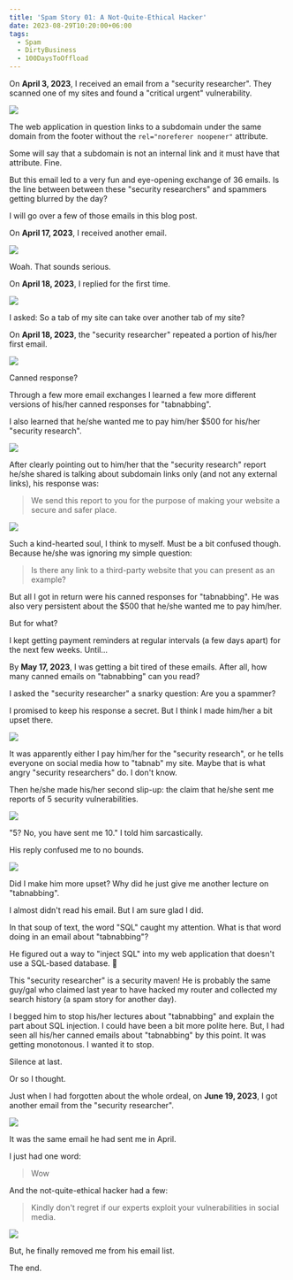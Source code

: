 ```yaml
---
title: 'Spam Story 01: A Not-Quite-Ethical Hacker'
date: 2023-08-29T10:20:00+06:00
tags:
  - Spam
  - DirtyBusiness
  - 100DaysToOffload
---
```


On **April 3, 2023**, I received an email from a "security researcher". They scanned one of my sites and found a "critical urgent" vulnerability.

![](screen01.png)

The web application in question links to a subdomain under the same domain from the footer without the `rel="noreferer noopener"` attribute.

Some will say that a subdomain is not an internal link and it must have that attribute. Fine.

But this email led to a very fun and eye-opening exchange of 36 emails. Is the line between between these "security researchers" and spammers getting blurred by the day?

I will go over a few of those emails in this blog post.

On **April 17, 2023**, I received another email.

![](screen02.png)

Woah. That sounds serious.

On **April 18, 2023**, I replied for the first time.

![](screen03.png)

I asked: So a tab of my site can take over another tab of my site?

On **April 18, 2023**, the "security researcher" repeated a portion of his/her first email.

![](screen04.png)

Canned response?

Through a few more email exchanges I learned a few more different versions of his/her canned responses for "tabnabbing".

I also learned that he/she wanted me to pay him/her $500 for his/her "security research".

![](screen05.png)

After clearly pointing out to him/her that the "security research" report he/she shared is talking about subdomain links only (and not any external links), his response was:

> We send this report to you for the purpose of making your website a secure and safer place.

![](screen06.png)

Such a kind-hearted soul, I think to myself. Must be a bit confused though. Because he/she was ignoring my simple question:

> Is there any link to a third-party website that you can present as an example?

But all I got in return were his canned responses for "tabnabbing". He was also very persistent about the $500 that he/she wanted me to pay him/her.

But for what?

I kept getting payment reminders at regular intervals (a few days apart) for the next few weeks. Until...

By **May 17, 2023**, I was getting a bit tired of these emails. After all, how many canned emails on "tabnabbing" can you read?

I asked the "security researcher" a snarky question: Are you a spammer?

I promised to keep his response a secret. But I think I made him/her a bit upset there.

![](screen07.png)

It was apparently either I pay him/her for the "security research", or he tells everyone on social media how to "tabnab" my site. Maybe that is what angry "security researchers" do. I don't know.

Then he/she made his/her second slip-up: the claim that he/she sent me reports of 5 security vulnerabilities. 

![](screen08.png)

"5? No, you have sent me 10." I told him sarcastically. 

His reply confused me to no bounds.

![](screen09.png)

Did I make him more upset? Why did he just give me another lecture on "tabnabbing".

I almost didn't read his email. But I am sure glad I did.

In that soup of text, the word "SQL" caught my attention. What is that word doing in an email about "tabnabbing"?

He figured out a way to "inject SQL" into my web application that doesn't use a SQL-based database. 🤯

This "security researcher" is a security maven! He is probably the same guy/gal who claimed last year to have hacked my router and collected my search history (a spam story for another day).

I begged him to stop his/her lectures about "tabnabbing" and explain the part about SQL injection. I could have been a bit more polite here. But, I had seen all his/her canned emails about "tabnabbing" by this point. It was getting monotonous. I wanted it to stop.

Silence at last.

Or so I thought.

Just when I had forgotten about the whole ordeal, on **June 19, 2023**, I got another email from the "security researcher".

![](screen10.png)

It was the same email he had sent me in April.

I just had one word:

> Wow

And the not-quite-ethical hacker had a few:

> Kindly don't regret if our experts exploit your vulnerabilities in social media.

![](screen11.png)

But, he finally removed me from his email list.

The end.
